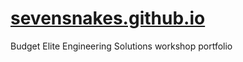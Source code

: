 # [sevensnakes.github.io](https://trollgokureal.github.io/bees.github.io)
Budget Elite Engineering Solutions workshop portfolio
